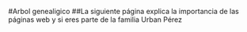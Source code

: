 #Arbol genealigico
##La siguiente página explica la importancia de las páginas web y si eres parte de la familia Urban Pérez 
